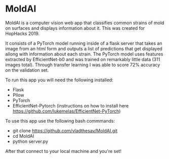 # MoldAI
MoldAI is a computer vision web app that classifies common strains of mold on surfaces and displays information about it. This was created for HopHacks 2019.

It consists of a PyTorch model running inside of a flask server that takes an image from an html form and outputs a list of predictions that get displayed allong with information about each strain. The PyTorch model uses features extracted by EfficientNet-b0 and was trained on remarkably little data (311 images total). Through transfer learning I was able to score 72% accuracy on the validation set.

To run this app you will need the following installed:
  - Flask
  - Pllow
  - PyTorch
  - EfficientNet-Pytorch (instructions on how to install here https://github.com/lukemelas/EfficientNet-PyTorch)
  
  
To use this app use the following bash commmands:
   - git clone https://github.com/vladthesav/MoldAI.git
   - cd MoldAI
   - python server.py
    
 After that connect to your local machine and you're set!
 
  
